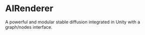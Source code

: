 # AIRenderer
A powerful and modular stable diffusion integrated in Unity with a graph/nodes interface.


